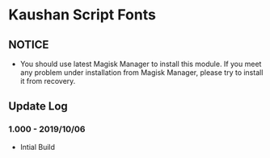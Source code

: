 # Kaushan Script Fonts

## NOTICE

* You should use latest Magisk Manager to install this module. If you meet any problem under installation from Magisk Manager, please try to install it from recovery.

## Update Log

### 1.000 - 2019/10/06
* Intial Build
